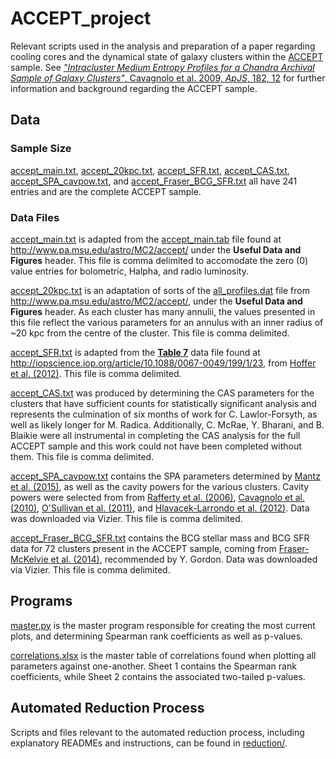 # ACCEPT_project #

Relevant scripts used in the analysis and preparation of a paper regarding cooling cores and the dynamical state of galaxy clusters within the [ACCEPT](https://web.pa.msu.edu/astro/MC2/accept/) sample. See [*"Intracluster Medium Entropy Profiles for a Chandra Archival Sample of Galaxy Clusters"*, Cavagnolo et al. 2009, *ApJS*, 182, 12](http://adsabs.harvard.edu/abs/2009ApJS..182...12C) for further information and background regarding the ACCEPT sample.

## Data ##

### Sample Size ###

[accept_main.txt](accept_main.txt), [accept_20kpc.txt](accept_20kpc.txt), [accept_SFR.txt](accept_SFR.txt), [accept_CAS.txt](accept_CAS.txt), [accept_SPA_cavpow.txt](accept_SPA_cavpow.txt), and [accept_Fraser_BCG_SFR.txt](accept_Fraser_BCG_SFR.txt) all have 241 entries and are the complete ACCEPT sample.

### Data Files ###

[accept_main.txt](accept_main.txt) is adapted from the [accept_main.tab](https://web.pa.msu.edu/astro/MC2/accept/accept_main.tab) file found at http://www.pa.msu.edu/astro/MC2/accept/ under the **Useful Data and Figures** header. This file is comma delimited to accomodate the zero (0) value entries for bolometric, Halpha, and radio luminosity.

[accept_20kpc.txt](accept_20kpc.txt) is an adaptation of sorts of the [all_profiles.dat](https://web.pa.msu.edu/astro/MC2/accept/data/all_profiles.dat) file from http://www.pa.msu.edu/astro/MC2/accept/, under the **Useful Data and Figures** header. As each cluster has many annulii, the values presented in this file reflect the various parameters for an annulus with an inner radius of ~20 kpc from the centre of the cluster. This file is comma delimited.

[accept_SFR.txt](accept_SFR.txt) is adapted from the [**Table 7**](http://iopscience.iop.org/0067-0049/199/1/23/suppdata/apjs420668t7_mrt.txt) data file found at http://iopscience.iop.org/article/10.1088/0067-0049/199/1/23, from [Hoffer et al. (2012)](http://adsabs.harvard.edu/abs/2012ApJS..199...23H). This file is comma delimited.

[accept_CAS.txt](accept_CAS.txt) was produced by determining the CAS parameters for the clusters that have sufficient counts for statistically significant analysis and represents the culmination of six months of work for C. Lawlor-Forsyth, as well as likely longer for M. Radica. Additionally, C. McRae, Y. Bharani, and B. Blaikie were all instrumental in completing the CAS analysis for the full ACCEPT sample and this work could not have been completed without them. This file is comma delimited.

[accept_SPA_cavpow.txt](accept_SPA_cavpow.txt) contains the SPA parameters determined by [Mantz et al. (2015)](http://adsabs.harvard.edu/abs/2015MNRAS.449..199M), as well as the cavity powers for the various clusters. Cavity powers were selected from from [Rafferty et al. (2006)](http://adsabs.harvard.edu/abs/2006ApJ...652..216R), [Cavagnolo et al. (2010)](http://adsabs.harvard.edu/abs/2010ApJ...720.1066C), [O'Sullivan et al. (2011)](http://adsabs.harvard.edu/abs/2011ApJ...735...11O), and [Hlavacek-Larrondo et al. (2012)](http://adsabs.harvard.edu/abs/2012MNRAS.421.1360H). Data was downloaded via Vizier. This file is comma delimited.

[accept_Fraser_BCG_SFR.txt](accept_Fraser_BCG_SFR.txt) contains the BCG stellar mass and BCG SFR data for 72 clusters present in the ACCEPT sample, coming from [Fraser-McKelvie et al. (2014)](http://adsabs.harvard.edu/abs/2014MNRAS.444L..63F), recommended by Y. Gordon. Data was downloaded via Vizier. This file is comma delimited.

## Programs ##

[master.py](master.py) is the master program responsible for creating the most current plots, and determining Spearman rank coefficients as well as p-values.

[correlations.xlsx](correlations.xlsx) is the master table of correlations found when plotting all parameters against one-another. Sheet 1 contains the Spearman rank coefficients, while Sheet 2 contains the associated two-tailed p-values.

## Automated Reduction Process ##

Scripts and files relevant to the automated reduction process, including explanatory READMEs and instructions, can be found in [reduction/](reduction).
